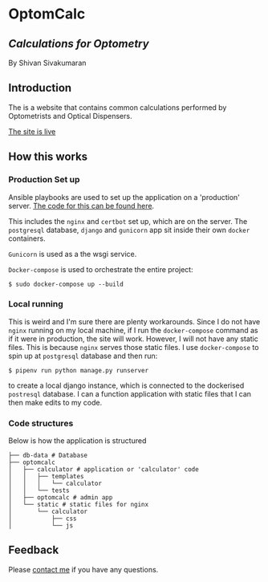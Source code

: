 # OptomCalc
*Calculations for Optometry*
---
By Shivan Sivakumaran

## Introduction

The is a website that contains common calculations performed by Optometrists and Optical Dispensers.

[The site is live](https://optomcalc.shivan.xyz)

## How this works

### Production Set up

Ansible playbooks are used to set up the application on a 'production' server. [The code for this can be found here](https://github.com/shivans93/ansible).

This includes the `nginx` and `certbot` set up, which are on the server. The `postgresql` database, `django` and `gunicorn` app sit inside their own `docker` containers.

`Gunicorn` is used as a the wsgi service.

`Docker-compose` is used to orchestrate the entire project:
```
$ sudo docker-compose up --build
```

### Local running

This is weird and I'm sure there are plenty workarounds. Since I do not have `nginx` running on my local machine, if I run the `docker-compose` command as if it were in production, the site will work. However, I will not have any static files. This is because `nginx` serves those static files. I use `docker-compose` to spin up at `postgresql` database and then run:
```
$ pipenv run python manage.py runserver
```
to create a local django instance, which is connected to the dockerised `postresql` database. I can a function application with static files that I can then make edits to my code.

### Code structures

Below is how the application is structured

```
├── db-data # Database
├── optomcalc
│   ├── calculator # application or 'calculator' code
│   │   ├── templates
│   │   │   └── calculator
│   │   └── tests
│   ├── optomcalc # admin app
│   └── static # static files for nginx
│       └── calculator
│           ├── css
│           └── js

```
## Feedback

Please [contact me](mailto:shivan@shivansivakumaran.com) if you have any questions.
